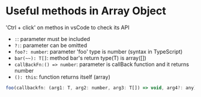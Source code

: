 # Useful methods in Array Object

'Ctrl + click' on methos in vsCode to check its API

- `:`: parameter must be included
- `?:`: parameter can be omitted
- `foo?: number`: parameter 'foo' type is number (syntax in TypeScript)
- `bar(~~): T[]`: method bar's return type(T) is array([])
- `callBackFn:() => number`: parameter is callBack function and it returns number
- `(): this`: function returns itself (array)

```javascript
foo(callbackfn: (arg1: T, arg2: number, arg3: T[]) => void, arg4?: any): this;
```

